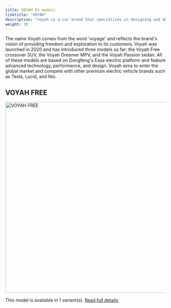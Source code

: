 ```yaml
---
title: VOYAH EV models
linktitle: "VOYAH"
description: "Voyah is a car brand that specializes in designing and developing electric vehicles. Voyah is the premium division of Chinese state-owned automaker Dongfeng Motor Corporation. "
weight: 30
---
```

The name Voyah comes from the word 'voyage' and reflects the brand's vision of providing freedom and exploration to its customers. Voyah was launched in 2020 and has introduced three models so far: the Voyah Free crossover SUV, the Voyah Dreamer MPV, and the Voyah Passion sedan. All of these models are based on Dongfeng's Essa electric platform and feature advanced technology, performance, and design. Voyah aims to enter the global market and compete with other premium electric vehicle brands such as Tesla, Lucid, and Nio. 


## VOYAH FREE

<a href="free"><img src="https://media.evkx.net/multimedia/models/voyah/free/free/main_1_st.jpg" width="800" height="600" alt="VOYAH FREE" ></a>

This model is available in 1 variant(s). 
[Read full details](free/)
